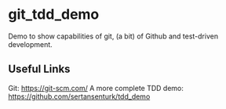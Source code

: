 # git_tdd_demo

Demo to show capabilities of git, (a bit) of Github and test-driven development.

## Useful Links

Git: https://git-scm.com/
A more complete TDD demo: https://github.com/sertansenturk/tdd_demo
